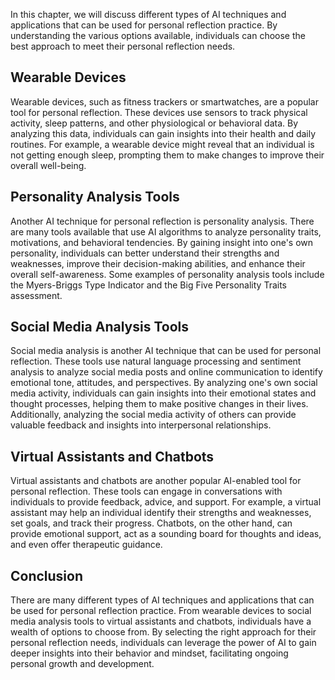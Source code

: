 
In this chapter, we will discuss different types of AI techniques and applications that can be used for personal reflection practice. By understanding the various options available, individuals can choose the best approach to meet their personal reflection needs.

Wearable Devices
----------------

Wearable devices, such as fitness trackers or smartwatches, are a popular tool for personal reflection. These devices use sensors to track physical activity, sleep patterns, and other physiological or behavioral data. By analyzing this data, individuals can gain insights into their health and daily routines. For example, a wearable device might reveal that an individual is not getting enough sleep, prompting them to make changes to improve their overall well-being.

Personality Analysis Tools
--------------------------

Another AI technique for personal reflection is personality analysis. There are many tools available that use AI algorithms to analyze personality traits, motivations, and behavioral tendencies. By gaining insight into one's own personality, individuals can better understand their strengths and weaknesses, improve their decision-making abilities, and enhance their overall self-awareness. Some examples of personality analysis tools include the Myers-Briggs Type Indicator and the Big Five Personality Traits assessment.

Social Media Analysis Tools
---------------------------

Social media analysis is another AI technique that can be used for personal reflection. These tools use natural language processing and sentiment analysis to analyze social media posts and online communication to identify emotional tone, attitudes, and perspectives. By analyzing one's own social media activity, individuals can gain insights into their emotional states and thought processes, helping them to make positive changes in their lives. Additionally, analyzing the social media activity of others can provide valuable feedback and insights into interpersonal relationships.

Virtual Assistants and Chatbots
-------------------------------

Virtual assistants and chatbots are another popular AI-enabled tool for personal reflection. These tools can engage in conversations with individuals to provide feedback, advice, and support. For example, a virtual assistant may help an individual identify their strengths and weaknesses, set goals, and track their progress. Chatbots, on the other hand, can provide emotional support, act as a sounding board for thoughts and ideas, and even offer therapeutic guidance.

Conclusion
----------

There are many different types of AI techniques and applications that can be used for personal reflection practice. From wearable devices to social media analysis tools to virtual assistants and chatbots, individuals have a wealth of options to choose from. By selecting the right approach for their personal reflection needs, individuals can leverage the power of AI to gain deeper insights into their behavior and mindset, facilitating ongoing personal growth and development.
